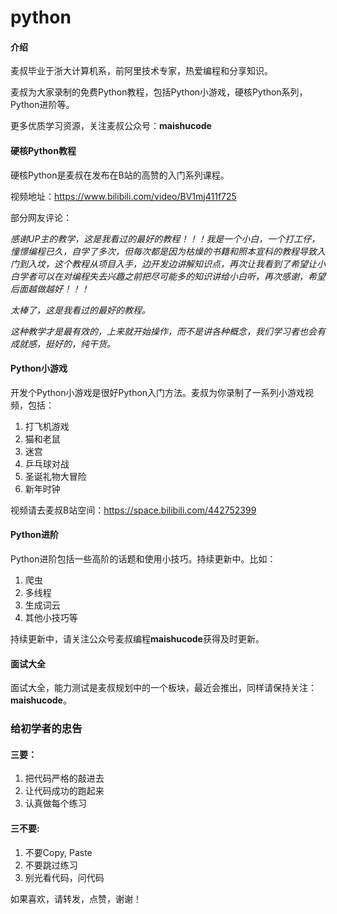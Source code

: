 # python

#### 介绍
麦叔毕业于浙大计算机系，前阿里技术专家，热爱编程和分享知识。

麦叔为大家录制的免费Python教程，包括Python小游戏，硬核Python系列，Python进阶等。

更多优质学习资源，关注麦叔公众号：**maishucode**



#### 硬核Python教程

硬核Python是麦叔在发布在B站的高赞的入门系列课程。

视频地址：https://www.bilibili.com/video/BV1mj411f725



部分网友评论：

*感谢UP主的教学，这是我看过的最好的教程！！！我是一个小白，一个打工仔，憧憬编程已久，自学了多次，但每次都是因为枯燥的书籍和照本宣科的教程导致入门到入坟，这个教程从项目入手，边开发边讲解知识点，再次让我看到了希望让小白学者可以在对编程失去兴趣之前把尽可能多的知识讲给小白听，再次感谢，希望后面越做越好！！！*

*太棒了，这是我看过的最好的教程。*

*这种教学才是最有效的，上来就开始操作，而不是讲各种概念，我们学习者也会有成就感，挺好的，纯干货。*



#### Python小游戏

开发个Python小游戏是很好Python入门方法。麦叔为你录制了一系列小游戏视频，包括：

1. 打飞机游戏
2. 猫和老鼠
3. 迷宫
4. 乒乓球对战
5. 圣诞礼物大冒险
6. 新年时钟

视频请去麦叔B站空间：https://space.bilibili.com/442752399



#### Python进阶

Python进阶包括一些高阶的话题和使用小技巧。持续更新中。比如：

1. 爬虫
2. 多线程
3. 生成词云
4. 其他小技巧等

持续更新中，请关注公众号麦叔编程**maishucode**获得及时更新。



#### 面试大全

面试大全，能力测试是麦叔规划中的一个板块，最近会推出，同样请保持关注：**maishucode**。



### 给初学者的忠告

#### 三要：

1. 把代码严格的敲进去
2. 让代码成功的跑起来
3. 认真做每个练习

#### 三不要:

1. 不要Copy, Paste
2. 不要跳过练习
3. 别光看代码，问代码



如果喜欢，请转发，点赞，谢谢！
